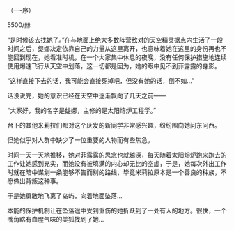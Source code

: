 （一-序）

5500/赫

“是时候该去找她了。”在与地面上绝大多数阵营敌对的天空精灵据点内生活了一段时间之后，缇娜决定依靠自己的力量从这里离开，也意味着她在这里的身份再也不能回到现在，她看准时机，在一个大家集中休息的夜晚，没有任何保护措施地连续使用爆速飞行从天空中划落，这一切都是因为，她的眼中见不到菲露露的身影。

“这样直接下去的话，我可能会直接死掉吧，但没有她的话，倒不如...”

话没说完，她的意识已经在天空中逐渐飘向了几天之前——

“大家好，我的名字是缇娜，主修的是太阳熔炉工程学。”

台下的其他米莉拉们都对这个灰发的新同学非常感兴趣，纷纷围向她问东问西。

但她似乎对人群中缺少了一位重要的人物而有些焦急。

时间一天一天地推移，她对菲露露的思念也就越深，每天随着太阳熔炉跑来跑去的工作让她感到充实，而她没有被填满的内心却无比的空虚，于是，她每次外出工作时就在暗中谋划一条能够不告而别的路线，毕竟米莉拉原本是一个善良的种族，不愿做出背叛这种事。

于是她勇敢地飞离了岛屿，向着地面坠落...

本能的保护机制让在坠落途中受到重伤的她折跃到了一处有人的地方。很快，一个嘴角略有血腥气味的美狐找到了她...